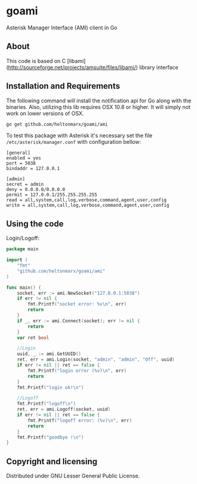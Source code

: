 goami
=====
Asterisk Manager Interface (AMI) client in Go 

## About
This code is based on C [libami] (http://sourceforge.net/projects/amsuite/files/libami/) library interface

## Installation and Requirements

The following command will install the notification api for Go along with the binaries.  Also, utilizing this lib requires OSX 10.8 or higher. It will simply not work on lower versions of OSX.

```sh
go get github.com/heltonmarx/goami/ami
```
To test this package with Asterisk it's necessary set the file `/etc/asterisk/manager.conf` with configuration bellow:

    [general]
    enabled = yes
    port = 5038
    bindaddr = 127.0.0.1
        
    [admin]
    secret = admin
    deny = 0.0.0.0/0.0.0.0
    permit = 127.0.0.1/255.255.255.255
    read = all,system,call,log,verbose,command,agent,user,config
    write = all,system,call,log,verbose,command,agent,user,config

## Using the code

Login/Logoff:
```Go
package main

import (
	"fmt"
	"github.com/heltonmarx/goami/ami"
)

func main() {
	socket, err := ami.NewSocket("127.0.0.1:5038")
	if err != nil {
		fmt.Printf("socket error: %v\n", err)
		return
	}
	if _, err := ami.Connect(socket); err != nil {
		return
	}
	var ret bool

	//Login
	uuid, _ := ami.GetUUID()
	ret, err = ami.Login(socket, "admin", "admin", "Off", uuid)
	if err != nil || ret == false {
		fmt.Printf("login error (%v)\n", err)
		return
	}
	fmt.Printf("login ok!\n")

	//Logoff
	fmt.Printf("logoff\n")
	ret, err = ami.Logoff(socket, uuid)
	if err != nil || ret == false {
		fmt.Printf("logoff error: (%v)\n", err)
		return
	}
	fmt.Printf("goodbye !\n")
}
```

## Copyright and licensing

Distributed under GNU Lesser General Public License.
